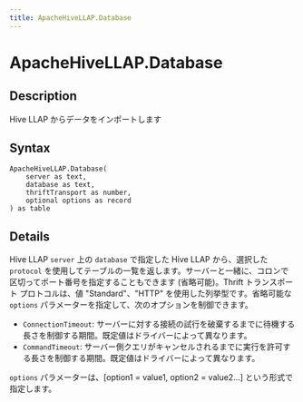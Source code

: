 ```yaml
---
title: ApacheHiveLLAP.Database
---
```


# ApacheHiveLLAP.Database


## Description

Hive LLAP からデータをインポートします


## Syntax

```powerquery
ApacheHiveLLAP.Database(
    server as text,
    database as text,
    thriftTransport as number,
    optional options as record
) as table
```


## Details

Hive LLAP <code>server</code> 上の <code>database</code> で指定した Hive LLAP から、選択した <code>protocol</code> を使用してテーブルの一覧を返します。サーバーと一緒に、コロンで区切ってポート番号を指定することもできます (省略可能)。Thrift トランスポート プロトコルは、値 "Standard"、"HTTP" を使用した列挙型です。省略可能な <code>options</code> パラメーターを指定して、次のオプションを制御できます。<ul>        <li><code>ConnectionTimeout</code>: サーバーに対する接続の試行を破棄するまでに待機する長さを制御する期間。既定値はドライバーによって異なります。</li>        <li><code>CommandTimeout</code>: サーバー側クエリがキャンセルされるまでに実行を許可する長さを制御する期間。既定値はドライバーによって異なります。</li></ul><code>options</code> パラメーターは、[option1 = value1, option2 = value2...] という形式で指定します。


